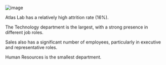 ![image](https://github.com/user-attachments/assets/ab254f65-0bfc-4544-8033-f5c26df3056c)

Atlas Lab has a relatively high attrition rate (16%).

The Technology department is the largest, with a strong presence in different job roles.

Sales also has a significant number of employees, particularly in executive and representative roles.

Human Resources is the smallest department.

